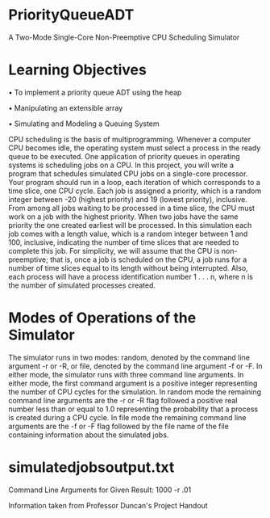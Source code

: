 # PriorityQueueADT
A Two-Mode Single-Core Non-Preemptive CPU Scheduling Simulator

# Learning Objectives
• To implement a priority queue ADT using the heap

• Manipulating an extensible array

• Simulating and Modeling a Queuing System

CPU scheduling is the basis of multiprogramming. Whenever a computer
CPU becomes idle, the operating system must select a process in the ready
queue to be executed. One application of priority queues in operating systems
is scheduling jobs on a CPU. In this project, you will write a program that
schedules simulated CPU jobs on a single-core processor. Your program
should run in a loop, each iteration of which corresponds to a time slice, one
CPU cycle. Each job is assigned a priority, which is a random integer between
-20 (highest priority) and 19 (lowest priority), inclusive. From among all
jobs waiting to be processed in a time slice, the CPU must work on a job
with the highest priority. When two jobs have the same priority the one
created earliest will be processed. In this simulation each job comes with
a length value, which is a random integer between 1 and 100, inclusive,
indicating the number of time slices that are needed to complete this job.
For simplicity, we will assume that the CPU is non-preemptive; that is, once
a job is scheduled on the CPU, a job runs for a number of time slices equal to
its length without being interrupted. Also, each process will have a process
identification number 1 . . . n, where n is the number of simulated processes
created.

# Modes of Operations of the Simulator
The simulator runs in two modes: random, denoted by the command line
argument -r or -R, or file, denoted by the command line argument -f or -F.
In either mode, the simulator runs with three command line arguments. In
either mode, the first command argument is a positive integer representing
the number of CPU cycles for the simulation. In random mode the remaining
command line arguments are the -r or -R flag followed a positive real number
less than or equal to 1.0 representing the probability that a process is created
during a CPU cycle. In file mode the remaining command line arguments are
the -f or -F flag followed by the file name of the file containing information
about the simulated jobs.

# simulatedjobsoutput.txt
Command Line Arguments for Given Result: 1000 -r .01




Information taken from Professor Duncan's Project Handout
